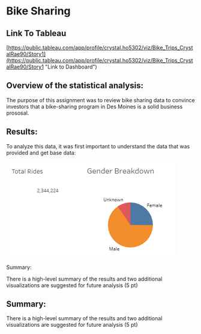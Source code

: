 # Bike Sharing

## Link To Tableau
[https://public.tableau.com/app/profile/crystal.ho5302/viz/Bike_Trips_CrystalRae90/Story1](https://public.tableau.com/app/profile/crystal.ho5302/viz/Bike_Trips_CrystalRae90/Story1 "Link to Dashboard")

## Overview of the statistical analysis:

The purpose of this assignment was to review bike sharing data to convince investors that a bike-sharing program in Des Moines is a solid business prososal. 

## Results:

To analyze this data, it was first important to understand the data that was provided and get base data: 

![Intro.png](Intro.png)


Summary:

There is a high-level summary of the results and two additional visualizations are suggested for future analysis (5 pt)

## Summary:

There is a high-level summary of the results and two additional visualizations are suggested for future analysis (5 pt)
